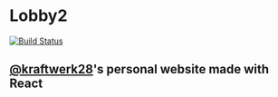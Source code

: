 # Lobby2

[![Build Status](https://travis-ci.com/kraftwerk28/lobby2.svg?branch=master)](https://travis-ci.com/kraftwerk28/lobby2)

## **[@kraftwerk28](https://t.me/kraftwerk28)**'s personal website made with React
